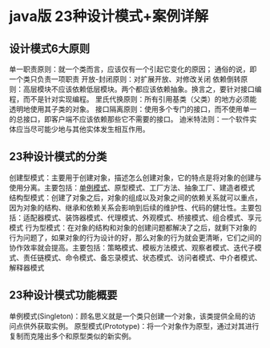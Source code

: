 # java版 23种设计模式+案例详解

## 设计模式6大原则
单一职责原则：就一个类而言，应该仅有一个引起它变化的原因； 通俗的说，即一个类只负责一项职责
开放-封闭原则：对扩展开放、对修改关闭
依赖倒转原则：高层模块不应该依赖低层模块。两个都应该依赖抽象。换言之，要针对接口编程，而不是针对实现编程。
里氏代换原则：所有引用基类（父类）的地方必须能透明地使用其子类的对象。
接口隔离原则：使用多个专门的接口，而不使用单一的总接口，即客户端不应该依赖那些它不需要的接口。
迪米特法则：一个软件实体应当尽可能少地与其他实体发生相互作用。

## 23种设计模式的分类
创建型模式：主要用于创建对象，描述怎么创建对象，它的特点是将对象的创建与使用分离。主要包括：<a href="https://github.com/lvCmx/GoF23/blob/master/src/com/sxl/GoF/singleton/%E5%8D%95%E4%BE%8B%E6%A8%A1%E5%BC%8F.md">单例模式</a>、原型模式、工厂方法、抽象工厂、建造者模式
结构型模式：创建了对象之后，对象的组成以及对象之间的依赖关系就可以重点，因为对象的结构、继承和依赖关系会影响到后续的维护性、代码的健壮性。主要包括：适配器模式、装饰器模式、代理模式、外观模式、桥接模式、组合模式、享元模式
行为型模式：在对象的结构和对象的创建问题都解决了之后，就剩下对象的行为问题了，如果对象的行为设计的好，那么对象的行为就会更清晰，它们之间的协作效率就会提高。主要包括：策略模式、模板方法模式、观察者模式、迭代子模式、责任链模式、命令模式、备忘录模式、状态模式、访问者模式、中介者模式、解释器模式

## 23种设计模式功能概要
单例模式(Singleton)：顾名思义就是一个类只创建一个对象，该类提供全局的访问点供外获取实例。
原型模式(Prototype)：将一个对象作为原型，通过对其进行复制而克隆出多个和原型类似的新实例。
